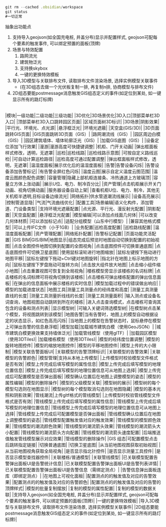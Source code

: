 ```js
git rm --cached .obsidian/workspace 
git status 
#一切正常
```

抽象出功能点
1. 支持导入geojson(如全国充电桩, 井盖分布)显示并配置样式, geojson可配每个要素的触发事件, 可以绑定预置的面板(顶牌)
2. 场景与特效配置
	1. 路网流光
	2. 建筑物泛光
	3. 支持换skybox
	4. 一键的更换特效模板
3. 导入3D模型与关联排布文件, 读取排布文件渲染场景, 选择实例模型关联事件
	- (在3D组态去做一个光伏板复制一排, 再复制n排, 协商模型与排布文件)
4. 2D组态要能postmessage消息触发GIS组态定义的事件(如定位到某处, 如一键显示所有的路灯标牌) 

|   |   |   |   |
|---|---|---|---|
   
|模块|一级功能|二级功能|三级功能|
|3D优化|3D场景优化|3D入口|顶部菜单栏3D入口|
|顶部菜单栏3D入口跳转园区页面|
|区域页面树3D标识|
|3D场景|阴影效果|
|平行光、环境光、点光源|
|悬浮框泛光|
|环境光遮蔽|
|天空盒(GIS/3D)|
|3D页面跳转GIS页面|
|GIS页面跳转3D页面（GIS）|
|路网潮流线（GIS）|
|园区周边白模（GIS）|
|园区建筑墙体、墙体轮廓泛光（GIS）|
|加载GIS底图（GIS）|
|设备定位添加飞行效果|
|漫游|漫游高度可快捷键调整|
|机柜、门开关动画|
|弹出框面板样式修改，透明，无遮罩|
|巡检|巡检线路|
|巡检线路示意图|
|可按自定义路线巡检|
|可自动计算巡检路径|
|巡检高度可通过配置调整|
|弹出框面板样式修改，透明，无遮罩|
|温湿度面板|展示优化后的温湿度面板|
|告警|告警设备闪烁|
|告警设备添加告警标记|
|有告警全屏红色闪烁|
|温度云图|展示自定义温度云图范围|
|温度云图颜色配色调整|
|容量管理|隐藏上部机柜连接条、冷热通道上方玻璃顶|
|容量立方体上涨动画|
|展示U位、电力、制冷百分比|
|资产管理|点击机柜展示开关门动画、视角切换动画|
|服务器设备自动上架|
|查看机柜U位、电力、制冷，其他无关机柜半透明,目标设备边缘流光|
|网络拓扑|供水管道潮流线展示|
|设备高亮展示|
|控制管道显隐|
|气流|气流曲线优化|
|配置工具|场景编辑|语义化构件，添加管道、门设备类型|
|支持环境光遮蔽配置|
|点光源、平行光、漫反射光配置|
|阴影配置|
|天空盒配置|
|悬浮框泛光配置|
|模型编辑|可以添加点线面几何体|
|可以改变几何体材质|
|可以添加标记点|
|适配分组模型（山东中行模型）|
|兼容其他格式模型|
|可以上传IFC文件（小于1GB）|
|业务配置|巡检高度配置|
|巡检路线配置|
|温湿度面板配置|
|资产管理配置|
|网络拓扑配置|
|告警标记配置|
|页面功能灵活配置|
|GIS BIM|GIS/BIM|地图显示|组态完成后预览时地图自动切换到配置的初始视图|
|点击全图控件地图切换到配置的全图视角|
|点击底图控件可切换普通底图|
|点击底图控件可切换卫星底图|
|使用鼠标滚轮进行地图缩放|
|鼠标左键按下拖动进行地图平移|
|鼠标左键按下拖动+Ctrl键对地图旋转|
|指北针在地图上标示地图的方向|
|鼠标左键按下罗盘拖动可旋转方向|
|点击放大组件放大地图|
|点击缩小组件缩小地图|
|点击重置视图可恢复到全局视角|
|楼栋模型旁显示该楼栋的名词标牌|
|点击楼栋的名词标牌可将视角切换到该楼栋|
|点击楼栋可弹出楼栋配置的弹出信息面板|
|在弹出的信息面板中展示楼栋的实时信息|
|模型加载过程中的错误做出响应|
|模型的加载进度状态|
|地图工具|测量工具测量点的经纬度和高度|
|测量工具测量直线的长度|
|测量工具测量折线线的长度|
|测量工具测量面积|
|输入测点或设备名词查询，地图视图自动跳转到所在的楼栋|
|进入点击查询模式，点击楼栋可查询其包含的设备和测点列表|
|显示模型树|
|可输入关键词筛选模型树|
|在模型树点击某个模型，将视图跳转到该模型|
|地图告警|当有告警时，地图上的模型自动根据设定的状态显示，如红色高亮闪烁|
|当地图上的模型在告警状态时，鼠标悬停在模型上可弹出告警的信息悬浮框|
|模型加载|加载城市建筑白模（使用GeoJSON）|
|城市建筑白模更换效果支持墙体泛光|
|加载管线模型（使用glTF）|
|加载园区模型（使用3DTiles)|
|加载楼栋模型（使用3DTiles)|
|模型的经纬度位置调整|
|模型的旋转地图控件|
|模型的缩放地图控件|
|模型的平移地图控件|
|模型上传的大小限制|
|模型关联告警面板UI|
|关联模型的告警顶牌标识|
|关联模型的告警效果|
|关联模型的告警颜色|
|模型管理|支持从本地上传模型|
|上传模型时校验模型文件格式是否有效|
|模型上传完成后填写模型的属性信息|
|模型上传完成后填写模型的地理位置信息|
|模型上传完成后填写模型的地理位置信息可从地图上选择|
|模型上传完成后可配置模型是否弹出面板|
|模型确认位置后在地图上调整模型的姿态|
|模型的属性编辑|
|模型的删除操作|
|模型的父级模型关联|
|模型树的展示|
|模型树的每个模型勾选则在地图显示|
|模型树的每个模型取消勾选则在地图隐藏|
|模型的基本光照和阴影效果|
|管线潮流|上传gltf格式的管线模型|
|上传模型时校验管线模型文件格式是否有效|
|管线模型上传完成后填写模型的属性信息|
|管线模型上传完成后填写模型的地理位置信息|
|管线模型上传完成后填写模型的地理位置信息可从地图上选择|
|管线模型上传完成后可配置模型是否弹出面板|
|管线模型确认位置后在地图上调整模型的姿态|
|管线模型配置触发值对应的触发效果|
|管线模型的模型颜色效果|
|管线模型的潮流颜色效果|
|管线模型的潮流箭头效果|
|管线模型的潮流箭头大小配置|
|管线模型的潮流箭头方向配置|
|管线模型的潮流箭头速度配置|
|后端推送值触发管线模型展示对应效果|
|管线模型的删除操作|
|GIS 组态|可配置模型点击后跳转指定链接|
|切换普通底图|
|切换卫星底图|
|从当前地图视图获取初始视图|
|从当前地图视角获取全局视角|
|是否显示指北针控件|
|是否显示测量工具控件|
|是否显示模型查找器控件|
|关联楼栋/普通模型|
|关联管线模型|
|已关联模型配置告警弹出面板UI是告警统计信息|
|已关联模型配置告警弹出面板UI是告警列表详情|
|已关联模型配置告警弹出面板UI是告警信息（需绑定测点）|
|告警信息弹出面板连库（即绑定测点）|
|在地图上可视化面板|
|配置测点的的触发值及对应的告警效果|
|配置测点的的触发值及对应的告警颜色|
|配置测点的的触发值及对应的告警的顶牌样式|
|模型的批量复制摆放|
|复制的模型的属性配置|
|复制的模型的数据关联|
|支持导入geojson(如全国充电桩, 井盖分布)显示并配置样式, geojson可配每个要素的触发事件, 可以绑定预置的面板(顶牌)|
|一键的更换特效模板|
|导入3D模型与关联排布文件, 读取排布文件渲染场景, 选择实例模型关联事件|
|2D组态要能postmessage消息触发GIS组态定义的事件(如定位到某处, 如一键显示所有的路灯标牌)|